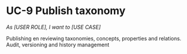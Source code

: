# UC-9 Publish taxonomy

*As [USER ROLE], I want to [USE CASE]*

 Publishing en reviewing taxonomies, concepts, properties and relations. Audit, versioning and history management
